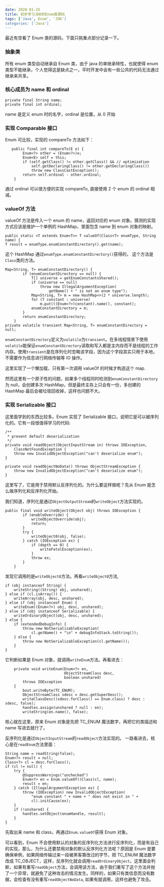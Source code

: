 ```yaml
---
date: 2020-01-25
title: 初步学习JDK的Enum类源码
tags: ['Java', Enum', 'JDK']
categories: ['Java']
---
```


最近有空看了 Enum 类的源码，下面只挑重点部分记录一下。

### 抽象类

所有 enum 类型自动继承自 Enum 类，由于 java 的单继承特性，也就使得 enum
类型不能继承，个人觉得这是缺点之一，平时开发中会有一些公共的代码无法通过继承来共享。

### 核心成员为 name 和 ordinal

```
private final String name;
private final int ordinal;
```

name 是定义 enum 时的名字，ordinal 是位置，从 0 开始

### 实现 Comparable 接口

Enum 可比较，实现的 compareTo 方法如下：

```
   public final int compareTo(E o) {
        Enum<?> other = (Enum<?>)o;
        Enum<E> self = this;
        if (self.getClass() != other.getClass() && // optimization
            self.getDeclaringClass() != other.getDeclaringClass())
            throw new ClassCastException();
        return self.ordinal - other.ordinal;
    }
```

通过 ordinal 可以很方便的实现 compareTo, 直接使用 2 个 enum 的 ordinal 相减。

### valueOf 方法

valueOf 方法是传入一个 enum 的 name，返回对应的 enum 对象。猜测的实现方式应该是维护一个单例的 HashMap，里面包含 name 到 enum 对象的映射。

```
public static <T extends Enum<T>> T valueOf(Class<T> enumType, String name) {
T result = enumType.enumConstantDirectory().get(name);
```

这个 HashMap 通过`enumType.enumConstantDirectory()`获得的，
这个方法是`Class`类的方法。

```
Map<String, T> enumConstantDirectory() {
        if (enumConstantDirectory == null) {
            T[] universe = getEnumConstantsShared();
            if (universe == null)
                throw new IllegalArgumentException(
                    getName() + " is not an enum type");
            Map<String, T> m = new HashMap<>(2 * universe.length);
            for (T constant : universe)
                m.put(((Enum<?>)constant).name(), constant);
            enumConstantDirectory = m;
        }
        return enumConstantDirectory;
    }
private volatile transient Map<String, T> enumConstantDirectory = null;
```

`enumConstantDirectory`定义为`volatile`为`transient`。在多线程情景下使用`volatile`能保证`enumConstantDirectory`读取和写入都是主内存而不是线程的工作内存。使用`transient`是在序列化时忽略该字段，因为这个字段其实只用于本地，不需要作为信息进行网络传输等 IO 操作。

这里实现了一个懒加载，只有第一次调用 valueOf 的时候才构造这个 map.

然而这里有一个原子性的问题，如果多个线程同时检测到`enumConstantDirectory`为 null，会创建多次 HashMap，但是最终主存上只会有一份，多创建的 HashMap 最后会被垃圾回收掉，这样也问题不大。

### 实现 Serializable 接口

这里面学到的东西比较多。Enum 实现了 Serializable 接口，说明它是可以被序列化的。它有一段很值得学习的代码:

```
/**
 * prevent default deserialization
 */
private void readObject(ObjectInputStream in) throws IOException,
    ClassNotFoundException {
    throw new InvalidObjectException("can't deserialize enum");
}

private void readObjectNoData() throws ObjectStreamException {
    throw new InvalidObjectException("can't deserialize enum");
}
```

这里写了，它是用于禁用默认反序列化的。为什么要这样做呢？先从 Enum 是怎么做序列化和反序列化开始。

我们知道，序列化是通过`ObjectOutputStream`的`writeObject`方法实现的。

```
public final void writeObject(Object obj) throws IOException {
        if (enableOverride) {
            writeObjectOverride(obj);
            return;
        }
        try {
            writeObject0(obj, false);
        } catch (IOException ex) {
            if (depth == 0) {
                writeFatalException(ex);
            }
            throw ex;
        }
    }
```

发现它调用的是`writeObject0`方法。再看`writeObject0`方法,

```
if (obj instanceof String) {
    writeString((String) obj, unshared);
} else if (cl.isArray()) {
    writeArray(obj, desc, unshared);
} else if (obj instanceof Enum) {
    writeEnum((Enum<?>) obj, desc, unshared);
} else if (obj instanceof Serializable) {
    writeOrdinaryObject(obj, desc, unshared);
} else {
    if (extendedDebugInfo) {
        throw new NotSerializableException(
            cl.getName() + "\n" + debugInfoStack.toString());
    } else {
        throw new NotSerializableException(cl.getName());
    }
}
```

它判断如果是 Enum 对象，就调用`writeEnum`方法。再看进去：

```
    private void writeEnum(Enum<?> en,
                           ObjectStreamClass desc,
                           boolean unshared)
        throws IOException
    {
        bout.writeByte(TC_ENUM);
        ObjectStreamClass sdesc = desc.getSuperDesc();
        writeClassDesc((sdesc.forClass() == Enum.class) ? desc : sdesc, false);
        handles.assign(unshared ? null : en);
        writeString(en.name(), false);
```

核心就在这里，原来 Enum 对象是先把 TC_ENUM 魔法数字，再把它的类描述和 name 写进去就行了。

反序列化是通过`ObjectInputStream`的`readObject`方法实现的。
一路看进去，核心是在`readEnum`方法里面：

```
String name = readString(false);
Enum<?> result = null;
Class<?> cl = desc.forClass();
if (cl != null) {
    try {
        @SuppressWarnings("unchecked")
        Enum<?> en = Enum.valueOf((Class)cl, name);
        result = en;
    } catch (IllegalArgumentException ex) {
        throw (IOException) new InvalidObjectException(
            "enum constant " + name + " does not exist in " +
            cl).initCause(ex);
    }
    if (!unshared) {
        handles.setObject(enumHandle, result);
    }
}
```

先取出来 name 和 class，再通过`Enum.valueOf`获得 Enum 对象。

可以看到，Enum 不会使用默认的对象的反序列化方法进行反序列化，而是有自己的实现，那么，为什么还要禁用对象的默认反序列化方法呢？原因是 Enum 是要确保单例，如果网络传输过来一段被黑客篡改过的字节，把 TC_ENUM 魔法数字改成 TC_OBJECT，这样，反序列化就会调用`readOrdinaryObject`，这里面会判断，如果有重写`readObject`方法，会调用该方法，由于我们重写了这个方法并抛了一个异常，就避免了这种攻击的情况发生。同样的，如果只有类信息而没有数据，会检查有没有重写`readObjectNoData`, 如果有就调用，这样也避免了攻击。
